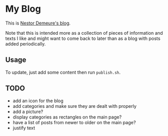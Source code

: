 # My Blog

This is [Nestor Demeure's blog](https://nestordemeure.github.io/).

Note that this is intended more as a collection of pieces of information and texts I like and might want to come back to later than as a blog with posts added periodically.

## Usage

To update, just add some content then run `publish.sh`.

## TODO

- add an icon for the blog
- add categories and make sure they are dealt with properly
- add a picture?
- display categories as rectangles on the main page?
- have a list of posts from newer to older on the main page?
- justify text
